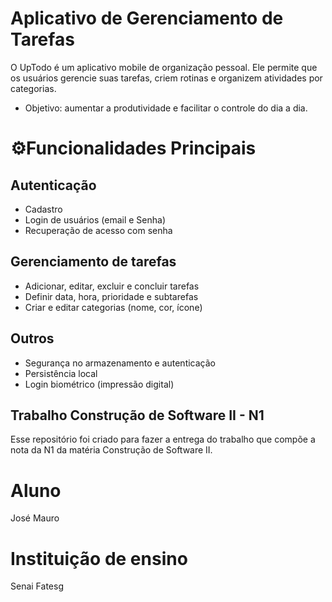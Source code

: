 # Aplicativo de Gerenciamento de Tarefas

O UpTodo é um aplicativo mobile de organização pessoal. Ele permite que os usuários gerencie suas tarefas, criem rotinas e
organizem atividades por categorias.
- Objetivo: aumentar a produtividade e facilitar o controle do dia a dia.

# ⚙️Funcionalidades Principais

## Autenticação
- Cadastro
- Login de usuários (email e Senha)
- Recuperação de acesso com senha

## Gerenciamento de tarefas
- Adicionar, editar, excluir e concluir tarefas
- Definir data, hora, prioridade e subtarefas
- Criar e editar categorias (nome, cor, ícone)

## Outros
- Segurança no armazenamento e
autenticação
- Persistência local
- Login biométrico (impressão
digital)


## Trabalho Construção de Software II - N1
Esse repositório foi criado para fazer a entrega do trabalho que compõe a nota da N1 da matéria Construção de Software II.

# Aluno
José Mauro

# Instituição de ensino
Senai Fatesg